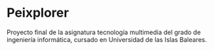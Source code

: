 # Peixplorer
Proyecto final de la asignatura tecnología multimedia del grado de ingeniería informática, cursado en Universidad de las Islas Baleares.
